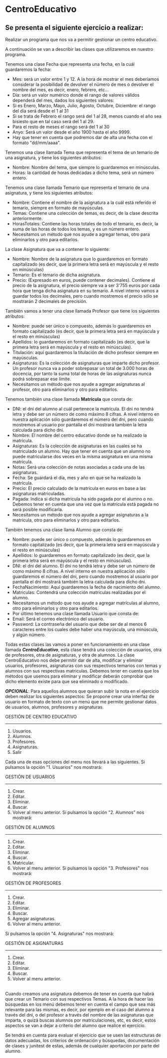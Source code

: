 # CentroEducativo

 ## Se presenta el siguiente ejercicio a realizar: 

Realizar un programa que nos va a permitir gestionar un centro educativo.

  A continuación se van a describir las clases que utilizaremos en nuestro programa.

  Tenemos una clase Fecha que representa una fecha, en la cuál guardaremos la fecha:
  - Mes: será un valor entre 1 y 12. A la hora de mostrar el mes deberíamos considerar la posibilidad de devolver el número de mes o devolver el nombre del mes, es decir, enero, febrero, etc...
  - Día: será un valor numérico donde el rango de valores válidos dependerá del mes, dados los siguientes valores:
  - Si es Enero, Marzo, Mayo, Julio, Agosto, Octubre, Diciembre: el rango del día será desde el 1 al 31
  - Si se trata de Febrero el rango será del 1 al 28, menos cuando el año sea bisiesto que en tal caso será del 1 al 29.
  - Para el resto de meses el rango será del 1 al 30
  - Anyo: Será un valor desde el año 1900 hasta el año 9999.
  - Hay que tener en cuenta que podremos dar de alta una fecha con el formato "dd/mm/aaaa".

Tenemos una clase llamada Tema que representa el tema de un temario de una asignatura, y tiene los siguientes atributos:
  - Nombre: Nombre del tema, que siempre lo guardaremos en minúsculas.
  - Horas: la cantidad de horas dedicadas a dicho tema, será un número entero.

Tenemos una clase llamada Temario que representa el temario de una asignatura, y tiene los siguientes atributos:
  - Nombre: Contiene el nombre de la asignatura a la cuál está referido el temario, siempre en formato de mayúsculas.
  - Temas: Contiene una colección de temas, es decir, de la clase descrita anteriormente.
  - HorasTotales: Contiene las horas totales de todo el temario, es decir, la suma de las horas de todos los temas, y es un número entero.
  - Necesitamos un método que nos ayude a agregar temas, otro para eliminarlos y otro para editarlos.

La clase Asignatura que va a contener lo siguiente:
  - Nombre: Nombre de la asignatura que lo guardaremos en formato capitalizado (es decir, que la primera letra será en mayúscula y el resto en minúsculas)
  - Temario: Es el temario de dicha asignatura.
  - Precio: (Expresado en euros, puede contener decimales). Contiene el precio de la asignatura, el precio siempre va a ser 3'755 euros por cada hora que tenga dicha asignatura en su temario. A nivel interno vamos a guardar todos los decimales, pero cuando mostremos el precio sólo se mostrarán 2 decimales de precisión.

También vamos a tener una clase llamada Profesor que tiene los siguientes atributos:
  - Nombre: puede ser único o compuesto, además lo guardaremos en formato capitalizado (es decir, que la primera letra será en mayúscula y el resto en minúsculas)
  - Apellidos: lo guardaremos en formato capitalizado (es decir, que la primera letra será en mayúscula y el resto en minúsculas).
  - Titulación: aquí guardaremos la titulación de dicho profesor siempre en mayúsculas.
  - Asignaturas: Es la colección de asignaturas que imparte dicho profesor. Un profesor nunca va a poder sobrepasar un total de 3.000 horas de docencia, por tanto la suma total de horas de las asignaturas nunca podrá sobrepasar ese límite.
  - Necesitamos un método que nos ayude a agregar asignaturas al profesor, otro para eliminarlos y otro para editarlos.

Tenemos también una clase llamada __Matricula__ que consta de:
  - DNI: el dni del alumno al cuál pertenece la matrícula. El dni no tendrá letra y debe ser un número de como máximo 8 cifras. A nivel interno en nuestra aplicación sólo guardaremos el número del dni, pero cuando mostremos al usuario por pantalla el dni mostrará también la letra calculada para dicho dni.
  - Nombre: El nombre del centro educativo donde se ha realizado la matrícula.
  - Asignaturas: Es la colección de asignaturas en las cuales se ha matriculado un alumno. Hay que tener en cuenta que un alumno no puede matricularse dos veces en la misma asignatura en una misma matrícula.
  - Notas: Será una colección de notas asociadas a cada una de las asignaturas.
  - Fecha: Se guardará el día, mes y año en que se ha realizado la matrícula.
  - Precio: El precio calculado de la matrícula en euros en base a las asignaturas matriculadas.
  - Pagada: Indica si dicha matricula ha sido pagada por el alumno o no. Debemos tener en cuenta que una vez que la matrícula está pagada no será posible modificarla.
  - Necesitamos un método que nos ayude a agregar asignaturas a la matrícula, otro para eliminarlos y otro para editarlos.

También tenemos una clase llama Alumno que consta de:
  - Nombre: puede ser único o compuesto, además lo guardaremos en formato capitalizado (es decir, que la primera letra será en mayúscula y el resto en minúsculas)
  - Apellidos: lo guardaremos en formato capitalizado (es decir, que la primera letra será en mayúscula y el resto en minúsculas).
  - DNI: el dni del alumno. El dni no tendrá letra y debe ser un número de como máximo 8 cifras. A nivel interno en nuestra aplicación sólo guardaremos el número del dni, pero cuando mostremos al usuario por pantalla el dni mostrará también la letra calculada para dicho dni.
  - FechaNacimiento: Aquí guardaremos la fecha de nacimiento del alumno.
  - Matriculas: Contendrá una colección matriculas realizadas por el alumno.
  - Necesitamos un método que nos ayude a agregar matrículas al alumno, otro para eliminarlos y otro para editarlos.
  - Por último tenemos una clase llamada Usuario que consta de:
  - Email: Será el correo electrónico del usuario.
  - Password: La contraseña del usuario que debe ser de al menos 6 caracteres entre los cuales debe haber una mayúscula, una minúscula, y algún número.

Todas estas clases las vamos a poner en funcionamiento en una clase llamada ___CentroEducativo___, esta clase tendrá una colección de usuarios, otra de profesores, otra de asignaturas, y otra de alumnos. La clase CentroEducativo nos debe permitir dar de alta, modificar y eliminar usuarios, profesores, asignaturas con sus respectivos temarios con temas y alumnos con sus respectivas matriculas. Debemos tener en cuenta que los métodos que usemos para eliminar y modificar deberán comprobar que dicho elemento existe para que sea eliminado o modificado.

___OPCIONAL___: Para aquellos alumnos que quieran subir la nota en el ejercicio deben realizar los siguientes aspectos:
Se propone crear una interfaz de usuario en formato de texto con un menú que me permite gestionar datos de usuarios, alumnos, profesores y asignaturas.

  GESTIÓN DE CENTRO EDUCATIVO
**************************************************
1. Usuarios.
2. Alumnos.
3. Profesores.
4. Asignaturas.
0. Salir

Cada una de esas opciones del menu nos llevará a las siguientes.
Si pulsamos la opción "1. Usuarios" nos mostrará:

  GESTIÓN DE USUARIOS
**************************************************
1. Crear.
2. Editar.
3. Eliminar.
4. Buscar.
0. Volver al menu anterior.
Si pulsamos la opción "2. Alumnos" nos mostrará:

  GESTIÓN DE ALUMNOS
**************************************************
1. Crear.
2. Editar.
3. Eliminar.
4. Buscar.
5. Matricular.
0. Volver al menu anterior.
Si pulsamos la opción "3. Profesores" nos mostrará:

  GESTIÓN DE PROFESORES
**************************************************
1. Crear.
2. Editar.
3. Eliminar.
4. Buscar.
5. Agregar asignaturas.
0. Volver al menu anterior.

Si pulsamos la opción "4. Asignaturas" nos mostrará:

  GESTIÓN DE ASIGNATURAS
**************************************************
1. Crear.
2. Editar.
3. Eliminar.
4. Buscar.
0. Volver al menu anterior.

</br>
Cuando creamos una asignatura debemos de tener en cuenta que habrá que crear un Temario con sus respectivos Temas.
A la hora de hacer las búsquedas en los menú debemos tener en cuenta el campo que sea más relevante para las mismas, es decir, por ejemplo en el caso del alumno a través del dni, o del profesor a través del nombre de las asignaturas que imparta, o quizá buscas alumnos por matriculaciones, etc, es decir, estos aspectos se van a dejar a criterio del alumno que realice el ejercicio.

Se tendrá en cuenta para evaluar el ejercicio que se usen las estructuras de datos adecuadas, los criterios de ordenación y búsquedas, documentación de clases y junitest de estas, además de cualquier aportación por parte del alumno.
